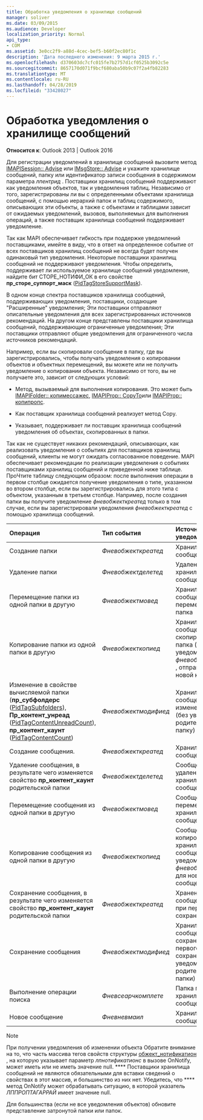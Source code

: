 ```yaml
---
title: Обработка уведомления о хранилище сообщений
manager: soliver
ms.date: 03/09/2015
ms.audience: Developer
localization_priority: Normal
api_type:
- COM
ms.assetid: 3e0cc2f9-a88d-4cec-bef5-b60f2ec80f1c
description: 'Дата последнего изменения: 9 марта 2015 г.'
ms.openlocfilehash: d370603dc7cfc015fe7b2757d1cf0525b3092c5e
ms.sourcegitcommit: 8657170d071f9bcf680aba50b9c07f2a4fb82283
ms.translationtype: MT
ms.contentlocale: ru-RU
ms.lasthandoff: 04/28/2019
ms.locfileid: "33428027"
---
```

# <a name="handling-message-store-notification"></a>Обработка уведомления о хранилище сообщений
  
**Относится к**: Outlook 2013 | Outlook 2016 
  
Для регистрации уведомлений в хранилище сообщений вызовите метод [IMAPISession:: Advise](imapisession-advise.md) или [IMsgStore:: Advise](imsgstore-advise.md) и укажите хранилище сообщений, папку или идентификатор записи сообщения в содержимом параметра _лпентрид_ . Поставщики хранилищ сообщений поддерживают как уведомления объектов, так и уведомления таблиц. Независимо от того, зарегистрированы ли вы с определенными объектами хранилища сообщений, с помощью иерархий папок и таблиц содержимого, описывающих эти объекты, а также с объектами и таблицами зависит от ожидаемых уведомлений, вызовов, выполняемых для выполнения операций, а также поставщик хранилища сообщений поддерживает уведомление. 
  
Так как MAPI обеспечивает гибкость при поддержке уведомлений поставщиками, имейте в виду, что в ответ на определенное событие от всех поставщиков хранилищ сообщений не всегда будет получен одинаковый тип уведомления. Некоторые поставщики хранилищ сообщений не поддерживают уведомления. Чтобы определить, поддерживает ли используемое хранилище сообщений уведомление, найдите бит СТОРЕ_НОТИФИ_ОК в его свойстве **пр_сторе_суппорт_маск** ([PidTagStoreSupportMask](pidtagstoresupportmask-canonical-property.md)).
  
В одном конце спектра поставщиков хранилища сообщений, поддерживающих уведомления, поставщики, создающие "Расширенные" уведомления; Эти поставщики отправляют описательные уведомления для всех зарегистрированных источников рекомендаций. На другом конце представлены поставщики хранилища сообщений, поддерживающие ограниченные уведомления; Эти поставщики отправляют общие уведомления для ограниченного числа источников рекомендаций. 
  
Например, если вы скопировали сообщение в папку, где вы зарегистрировались, чтобы получать уведомления о копировании объектов и объектных перемещений, вы можете или не получить уведомление о копировании объекта. Независимо от того, вы не получаете это, зависит от следующих условий:
  
- Метод, вызываемый для выполнения копирования. Это может быть [IMAPIFolder:: копимессажес](imapifolder-copymessages.md), [IMAPIProp:: CopyTo](imapiprop-copyto.md)или [IMAPIProp:: копипропс](imapiprop-copyprops.md).
    
- Как поставщик хранилища сообщений реализует метод Copy.
    
- Указывает, поддерживает ли поставщик хранилища сообщений уведомления об объектах, скопированных в папки.
    
Так как не существует никаких рекомендаций, описывающих, как реализовать уведомления о событиях для поставщиков хранилищ сообщений, клиенты не могут ожидать согласованное поведение. MAPI обеспечивает рекомендации по реализации уведомления о событиях поставщиками хранилищ сообщений и приведенной ниже таблице. ПроЧтите таблицу следующим образом: после выполнения операции в первом столбце ожидается получение уведомления о типе, указанном во втором столбце, если вы зарегистрировались для этого типа с объектом, указанным в третьем столбце. Например, после создания папки вы получите уведомление _фневобжекткреатед_ только в том случае, если вы зарегистрировали уведомления _фневобжекткреатед_ с помощью хранилища сообщений. 
  
|**Операция**|**Тип события**|**Источник уведомления**|
|:-----|:-----|:-----|
|Создание папки  <br/> | _Фневобжекткреатед_ <br/> |Хранилище сообщений  <br/> |
|Удаление папки  <br/> | _Фневобжектделетед_ <br/> |Удаленная папка хранилища сообщений  <br/> |
|Перемещение папки из одной папки в другую  <br/> | _Фневобжектмовед_ <br/> |Хранилище сообщений перемещенная папка  <br/> |
|Копирование папки из одной папки в другую  <br/> | _Фневобжекткопиед_ <br/> |Хранилище сообщений и скопированная папка (нет уведомления _фневобжекткреатед_ , отправленного для новой копии папки)  <br/> |
|Изменение в свойстве вычисляемой папки (**пр_субфолдерс** ([PidTagSubfolders](pidtagsubfolders-canonical-property.md)), **Пр_контент_унреад** ([PidTagContentUnreadCount](pidtagcontentunreadcount-canonical-property.md)), **пр_контент_каунт** ([PidTagContentCount](pidtagcontentcount-canonical-property.md))  <br/> | _Фневобжектмодифиед_ <br/> |Хранилище сообщений измененная папка (без уведомления в родительскую папку)  <br/> |
|Создание сообщения.  <br/> | _Фневобжекткреатед_ <br/> |Хранилище сообщений  <br/> |
|Удаление сообщения, в результате чего изменяется свойство **пр_контент_каунт** родительской папки  <br/> | _Фневобжектделетед_ <br/> |Сообщение с удаленным хранилищем сообщений  <br/> |
|Перемещение сообщения из одной папки в другую  <br/> | _Фневобжектмовед_ <br/> |Сообщение о перемещении хранилища сообщений  <br/> |
|Копирование сообщения из одной папки в другую  <br/> | _Фневобжекткопиед_ <br/> |Сообщение о копировании хранилища сообщений (без уведомлений _фневобжекткреатед_ для новой копии сообщения)  <br/> |
|Сохранение сообщения, в результате чего изменяется свойство **пр_контент_каунт** родительской папки  <br/> | _Фневобжекткреатед_ <br/> |Хранение сообщений только при первом сохранении  <br/> |
|Сохранение сообщения  <br/> | _Фневобжектмодифиед_ <br/> |Хранилище сообщений при сохранении после первого изменения сохранения (без уведомления для родительской папки)  <br/> |
|Выполнение операции поиска  <br/> | _Фневсеарчкомплете_ <br/> |Папка поиска хранилища сообщений  <br/> |
|Новое сообщение  <br/> | _Фневневмаил_ <br/> |Хранилище сообщений  <br/> |
   
> [!NOTE]
> При получении уведомления об изменении объекта Обратите внимание на то, что часть массива тегов свойств структуры [обжект_нотификатион](object_notification.md) , на которую указывает параметр _лпнотификатионс_ в вызове OnNotify, может иметь или не иметь значение null. **** Поставщики хранилища сообщений не являются обязательными для вставки сведений о свойствах в этот массив, и большинство из них нет. Убедитесь, что **** метод OnNotify может обрабатывать ситуацию, в которой указатель _ЛППРОПТАГАРРАЙ_ имеет значение null. 
  
Для большинства (если не все уведомления объектов) обновите представление затронутой папки или папок.
  

